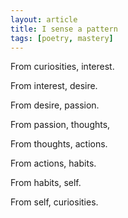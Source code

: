 ```yaml
---
layout: article
title: I sense a pattern
tags: [poetry, mastery]
---
```

From curiosities, interest.

From interest, desire.

From desire, passion.

From passion, thoughts,

From thoughts, actions.

From actions, habits.

From habits, self.

From self, curiosities.
